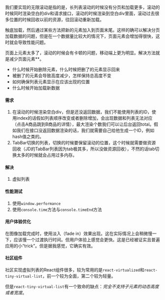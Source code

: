 我们要实现的无限滚动是指的是，长列表滚动的时候没有分页和加载更多，滚动的时候同时渲染空白的div和请求接口，滚动的时候渲染到空白div里面，滚动过去很多位置的时候回收以前的资源，往回滚动重新加载。

触底加载，然后通过某些方法把新的元素加入到页面末尾。这样的确可以解决分页加载数据的问题，但是在一个数据量比较大的情况下，页面元素会增加得很快，这时就会导致性能问题。

页面上元素太多了，滚动的时候会有卡顿的问题，移动端上更为明显。解决方法就是减少页面元素**。

- 什么时候开始删除元素，什么时候把删了的元素显示回来
- 被删了的元素会导致高度减少，怎样保持总高度不变
- 如何确保列表元素显示在应该出现的位置
- 什么时候开始加载新数据

#### 需求

1. 在滚动的时候渲染空白div，但是还没返回数据，我们不能使用列表的ID，使用index的话假如列表顺序改变或者删除增加，会出现数据和列表无法对应（点击A商品跳到B商品的详情），最大渲染个数我们可以让后台返回total。假如我们在接口没返回数据渲染的话，我们就需要自己给他生成一个ID，例如hash值之类的。
2. TabBar切换的列表，切换的时候要保留滚动的位置，这个时候就需要做资源回收（JD的TabBar列表因为tab极其多，所以没做资源回收），不然的话tab切换太多的时候就会占用过多内存。

#### 解决

1. 虚拟列表

#### 性能测试

1. 使用`window.performance`
2. 使用`console.time`方法与`console.timeEnd`方法

#### 用户体验优化

在图像加载完成时，使用淡入（fade in）效果出现。这在实际情况上会稍微慢一下，应该慢一个过渡执行时间。但用户体验上感觉会更快。这是已经被证实且普遍应用的小“trick”。但是据我感觉，它确实有效。

#### 社区组件

社区实现虚拟列表的React组件很多，较为常用的是`react-virtualized`和`react-tiny-virtual-list`，前一个较为全面，第二个较为轻量。

但是`react-tiny-virtual-list`有一个致命的缺点：*完全不支持子元素的动态高度或者宽度*。